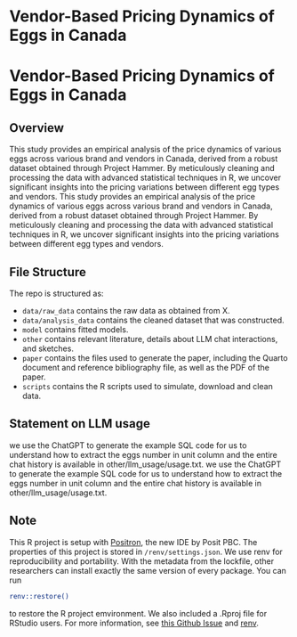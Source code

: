 # Vendor-Based Pricing Dynamics of Eggs in Canada
# Vendor-Based Pricing Dynamics of Eggs in Canada

## Overview

This study provides an empirical analysis of the price dynamics of various eggs across various brand and vendors in Canada, derived from a robust dataset obtained through Project Hammer. By meticulously cleaning and processing the data with advanced statistical techniques in R, we uncover significant insights into the pricing variations between different egg types and vendors. 
This study provides an empirical analysis of the price dynamics of various eggs across various brand and vendors in Canada, derived from a robust dataset obtained through Project Hammer. By meticulously cleaning and processing the data with advanced statistical techniques in R, we uncover significant insights into the pricing variations between different egg types and vendors. 


## File Structure

The repo is structured as:

-   `data/raw_data` contains the raw data as obtained from X.
-   `data/analysis_data` contains the cleaned dataset that was constructed.
-   `model` contains fitted models. 
-   `other` contains relevant literature, details about LLM chat interactions, and sketches.
-   `paper` contains the files used to generate the paper, including the Quarto document and reference bibliography file, as well as the PDF of the paper. 
-   `scripts` contains the R scripts used to simulate, download and clean data.


## Statement on LLM usage

we use the ChatGPT to generate the example SQL code for us to understand how to extract the eggs number in unit column and the entire chat history is available in other/llm_usage/usage.txt.
we use the ChatGPT to generate the example SQL code for us to understand how to extract the eggs number in unit column and the entire chat history is available in other/llm_usage/usage.txt.

## Note

This R project is setup with [Positron](https://positron.posit.co/), the new IDE by Posit PBC. The properties of this project is stored in `/renv/settings.json`. We use renv for reproducibility and portability. With the metadata from the lockfile, other researchers can install exactly the same version of every package.
You can run 
```sh
renv::restore()
```
to restore the R project emvironment. We also included a .Rproj file for RStudio users. For more information, see [this Github Issue](https://github.com/posit-dev/positron/discussions/3967) and [renv](https://rstudio.github.io/renv/articles/renv.html).
